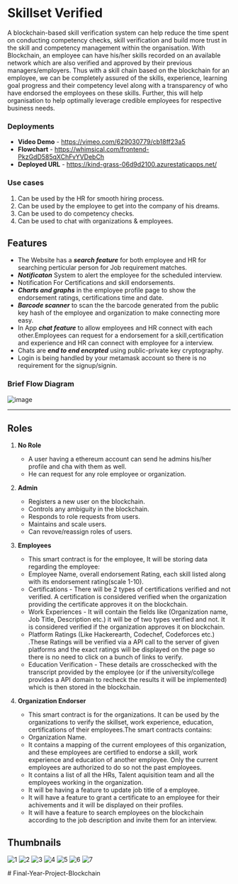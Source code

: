 # Skillset Verified

A blockchain-based skill verification system can help reduce the time spent on conducting competency checks, skill verification and build more trust in the skill and competency management within the organisation. With Blockchain, an employee can have his/her skills recorded on an available network which are also verified and approved by their previous managers/employers. Thus with a skill chain based on the blockchain for an employee, we can be completely assured of the skills, experience, learning goal progress and their competency level along with a transparency of who have endorsed the employees on these skills. Further, this will help organisation to help optimally leverage credible employees for respective business needs.

### Deployments

- **Video Demo** - https://vimeo.com/629030779/cb18ff23a5
- **Flowchart** - https://whimsical.com/frontend-PkzGdD585qXChFvYVDebCh
- **Deployed URL** - https://kind-grass-06d9d2100.azurestaticapps.net/

### Use cases

1. Can be used by the HR for smooth hiring process.
2. Can be used by the employee to get into the company of his dreams.
3. Can be used to do competency checks.
4. Can be used to chat with organizations & employees.

## Features

- The Website has a _**search feature**_ for both employee and HR for searching perticular person for Job requirement matches.
- _**Notificaton**_ System to alert the employee for the scheduled interview.
- Notification For Certifications and skill endorsements.
- _**Charts and graphs**_ in the employee profile page to show the endorsement ratings, certifications time and date.
- _**Barcode scanner**_ to scan the the barcode generated from the public key hash of the employee and organization to make connecting more easy.
- In App _**chat feature**_ to allow employees and HR connect with each other.Employees can request for a endorsement for a skill,certification and experience and HR can connect with employee for a interview.
- Chats are _**end to end encrpted**_ using public-private key cryptography.
- Login is being handled by your metamask account so there is no requirement for the signup/signin.

### Brief Flow Diagram
![image](https://user-images.githubusercontent.com/64866670/139016957-94d8ff46-c6c8-4c36-97bb-7e75473e3ae3.png)

---

## Roles

1. **No Role**
    - A user having a ethereum account can send he admins his/her profile and cha with them as well.
    - He can request for any role employee or organization.


2. **Admin**
    - Registers a new user on the blockchain.
    - Controls any ambiguity in the blockchain.
    - Responds to role requests from users.
    - Maintains and scale users.
    - Can revove/reassign roles of users.


3. **Employees**
    - This smart contract is for the employee, It will be storing data regarding the employee:
    - Employee Name, overall endorsement Rating, each skill listed along with its endorsement rating(scale 1-10).
    - Certifications - There will be 2 types of certifications verified and not verified. A certification is considered verified when the organization providing the certificate approves it on the blockchain.
    - Work Experiences - It will contain the fields like (Organization name, Job Title, Description etc.) it will be of two types verified and not. It is considered verified if the organization approves it on blockchain.
    - Platform Ratings (Like Hackerearth, Codechef, Codeforces etc.) .These Ratings will be verified via a API call to the server of given platforms and the exact ratings will be displayed on the page so there is no need to click on a bunch of links to verify.
    - Education Verification - These details are crosschecked with the transcript provided by the employee (or if the university/college provides a API domain to recheck the results it will be implemented) which is then stored in the blockchain.



4. **Organization Endorser**
    - This smart contract is for the organizations. It can be used by the organizations to verify the skillset, work experience, education, certifications of their employees.The smart contracts contains:
    - Organization Name.
    - It contains a mapping of the current employees of this organization, and these employees are certified to endorse a skill, work experience and education of another employee. Only the current employees are authorized to do so not the past employees.
    - It contains a list of all the HRs, Talent aquisition team and all the employees working in the organization.
    - It will be having a feature to update job title of a employee.
    - It will have a feature to grant a certificate to an employee for their achivements and it will be displayed on their profiles.
    - It will have a feature to search employees on the blockchain according to the job description and invite them for an interview.

## Thumbnails
![1](https://user-images.githubusercontent.com/64866670/139017444-553f4e7a-b3bd-4e45-b4a9-5d5d6c9a4ff3.png)
![2](https://user-images.githubusercontent.com/64866670/139017530-f4ce07a3-2888-48e4-a7b1-86c5adfbb69d.png)
![3](https://user-images.githubusercontent.com/64866670/139017569-2018caf2-3d14-47c6-bf52-74c066ec57c2.png)
![4](https://user-images.githubusercontent.com/64866670/139017586-0890110f-e538-4627-9190-7eda686afa37.png)
![5](https://user-images.githubusercontent.com/64866670/139017605-a8468e44-6882-4ac7-9466-a2d80c6ab0bd.png)
![6](https://user-images.githubusercontent.com/64866670/139017624-0859fecb-49d3-4f65-99cd-389ba30dda96.png)
![7](https://user-images.githubusercontent.com/64866670/139017487-2c2c31e9-f392-4eb9-a64e-5d773958dc1c.png)



#   F i n a l - Y e a r - P r o j e c t - B l o c k c h a i n  
 